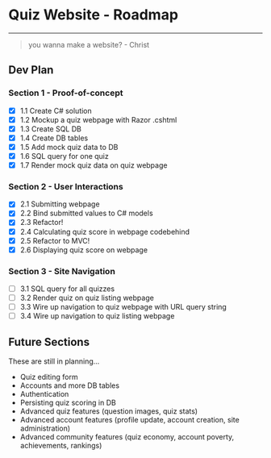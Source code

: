 # Quiz Website - Roadmap

---

> you wanna make a website?
> \- Christ

## Dev Plan

### Section 1 - Proof-of-concept

- [x] 1.1 Create C# solution
- [x] 1.2 Mockup a quiz webpage with Razor .cshtml
- [x] 1.3 Create SQL DB
- [x] 1.4 Create DB tables
- [x] 1.5 Add mock quiz data to DB
- [x] 1.6 SQL query for one quiz
- [x] 1.7 Render mock quiz data on quiz webpage

### Section 2 - User Interactions

- [x] 2.1 Submitting webpage
- [x] 2.2 Bind submitted values to C# models
- [x] 2.3 Refactor!
- [x] 2.4 Calculating quiz score in webpage codebehind
- [x] 2.5 Refactor to MVC!
- [x] 2.6 Displaying quiz score on webpage

### Section 3 - Site Navigation

- [ ] 3.1 SQL query for all quizzes
- [ ] 3.2 Render quiz on quiz listing webpage
- [ ] 3.3 Wire up navigation to quiz webpage with URL query string
- [ ] 3.4 Wire up navigation to quiz listing webpage

## Future Sections

These are still in planning...

- Quiz editing form
- Accounts and more DB tables
- Authentication
- Persisting quiz scoring in DB
- Advanced quiz features (question images, quiz stats)
- Advanced account features (profile update, account creation, site administration)
- Advanced community features (quiz economy, account poverty, achievements, rankings)